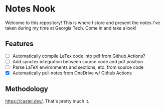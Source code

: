 # Notes Nook

Welcome to this repository! This is where I store and present the notes I've
taken during my time at Georgia Tech. Come in and take a look!

## Features

- [ ] Automatically compile LaTex code into pdf from Github Actions?
- [ ] Add synctex integration between source code and pdf position
- [ ] Parse LaTeX environments and sections, etc. from source code
- [x] Automatically pull notes from OneDrive w/ Github Actions

## Methodology

https://castel.dev/. That's pretty much it.
